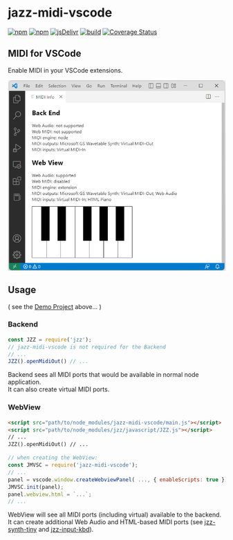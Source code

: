 # jazz-midi-vscode

[![npm](https://img.shields.io/npm/v/jazz-midi-vscode.svg)](https://www.npmjs.com/package/jazz-midi-vscode)
[![npm](https://img.shields.io/npm/dt/jazz-midi-vscode.svg)](https://www.npmjs.com/package/jazz-midi-vscode)
[![jsDelivr](https://data.jsdelivr.com/v1/package/npm/jzz-synth-osc/badge)](https://www.jsdelivr.com/package/npm/jazz-midi-vscode)
[![build](https://github.com/jazz-soft/jazz-midi-vscode/actions/workflows/build.yml/badge.svg)](https://github.com/jazz-soft/jazz-midi-vscode/actions)
[![Coverage Status](https://coveralls.io/repos/github/jazz-soft/jazz-midi-vscode/badge.svg?branch=main)](https://coveralls.io/github/jazz-soft/jazz-midi-vscode?branch=main)

## MIDI for VSCode

Enable MIDI in your VSCode extensions.

[![](https://raw.githubusercontent.com/jazz-soft/jazz-midi-vscode/main/demo/demo.png)](https://github.com/jazz-soft/jazz-midi-vscode/tree/main/demo)

## Usage
( see the [Demo Project](https://github.com/jazz-soft/jazz-midi-vscode/tree/main/demo) above... )

### Backend

```js
const JZZ = require('jzz');
// jazz-midi-vscode is not required for the Backend
// ...
JZZ().openMidiOut() // ...
```
Backend sees all MIDI ports that would be available in normal node application.  
It can also create virtual MIDI ports.

### WebView

```html
<script src="path/to/node_modules/jazz-midi-vscode/main.js"></script>
<script src="path/to/node_modules/jzz/javascript/JZZ.js"></script>
// ...
JZZ().openMidiOut() // ...
```
```js
// when creating the WebView:
const JMVSC = require('jazz-midi-vscode');
// ...
panel = vscode.window.createWebviewPanel( ..., { enableScripts: true });
JMVSC.init(panel);
panel.webview.html = `...`;
// ...
```
WebView will see all MIDI ports (including virtual) available to the backend.  
It can create additional Web Audio and HTML-based MIDI ports
(see [jzz-synth-tiny](https://github.com/jazz-soft/JZZ-synth-Tiny) and [jzz-input-kbd](https://github.com/jazz-soft/JZZ-input-Kbd)).